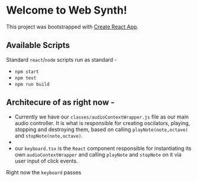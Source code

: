 # Welcome to Web Synth!

This project was bootstrapped with [Create React App](https://github.com/facebook/create-react-app).

## Available Scripts

Standard `react`/`node` scripts run as standard - 
* `npm start`
* `npm test`
* `npm run build`

## Architecure of as right now - 
* Currently we have our `classes/audioContextWrapper.js` file as our main audio controller. It is what is responsible for creating oscilators, playing, stopping and destroying them, based on calling `playNote(note,octave)` and `stopNote(note,octave)`.
* 
* our `keyboard.tsx` is the `React` component responsible for instantiating its own `audioContextWrapper` and calling `playNote` and `stopNote` on it via user input of click events. 

Right now the `keyboard` passes 


